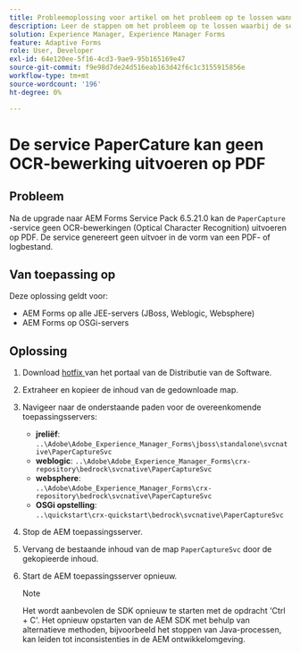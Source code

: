 ```yaml
---
title: Probleemoplossing voor artikel om het probleem op te lossen wanneer de PaperCapture-service geen OCR-bewerkingen (Optical Character Recognition) op PDF uitvoert.
description: Leer de stappen om het probleem op te lossen waarbij de service Documentdigitalisering geen OCR-bewerkingen (Optical Character Recognition) uitvoert op PDF.
solution: Experience Manager, Experience Manager Forms
feature: Adaptive Forms
role: User, Developer
exl-id: 64e120ee-5f16-4cd3-9ae9-95b165169e47
source-git-commit: f9e98d7de24d516eab163d42f6c1c3155915856e
workflow-type: tm+mt
source-wordcount: '196'
ht-degree: 0%

---
```



# De service PaperCature kan geen OCR-bewerking uitvoeren op PDF

## Probleem

Na de upgrade naar AEM Forms Service Pack 6.5.21.0 kan de `PaperCapture` -service geen OCR-bewerkingen (Optical Character Recognition) uitvoeren op PDF. De service genereert geen uitvoer in de vorm van een PDF- of logbestand.

## Van toepassing op

Deze oplossing geldt voor:
* AEM Forms op alle JEE-servers (JBoss, Weblogic, Websphere)
* AEM Forms op OSGi-servers

## Oplossing

1. Download [ hotfix ](https://nam04.safelinks.protection.outlook.com/?url=https%3A%2F%2Fexperience.adobe.com%2F%23%2Fdownloads%2Fcontent%2Fsoftware-distribution%2Fen%2Faem.html%3Fpackage%3D%2Fcontent%2Fsoftware-distribution%2Fen%2Fdetails.html%2Fcontent%2Fdam%2Faem%2Fpublic%2Fadobe%2Fpackages%2Fcq650%2Fhotfix%2FPaperCaptureSvc.zip&amp;data=05%7C02%7Cruchitas%40adobe.com%7Cf50f80aab6994875271a08dc91f2f137%7Cfa7b1b5a7b34438794aed2c178decee1%7C0%7C0%7C638545719814675925%7CUnknown%7CTWFpbGZsb3d8eyJWIjoiMC4wLjAwMDAiLCJQIjoiV2luMzIiLCJBTiI6Ik1haWwiLCJXVCI6Mn0%3D%7C0%7C%7C%7C&amp;sdata=9pTrMfiMD%2B5kQezxsZwTdOmaaktxURR99d7f6wHr%2FWQ%3D&amp;reserved=0) van het portaal van de Distributie van de Software.
1. Extraheer en kopieer de inhoud van de gedownloade map.
1. Navigeer naar de onderstaande paden voor de overeenkomende toepassingsservers:
   * **jreliëf**:
     `..\Adobe\Adobe_Experience_Manager_Forms\jboss\standalone\svcnative\PaperCaptureSvc`
   * **weblogic**:
     `..\Adobe\Adobe_Experience_Manager_Forms\crx-repository\bedrock\svcnative\PaperCaptureSvc`
   * **websphere**:\
     `..\Adobe\Adobe_Experience_Manager_Forms\crx-repository\bedrock\svcnative\PaperCaptureSvc`
   * **OSGi opstelling**:\
     `..\quickstart\crx-quickstart\bedrock\svcnative\PaperCaptureSvc`
1. Stop de AEM toepassingsserver.
1. Vervang de bestaande inhoud van de map `PaperCaptureSvc` door de gekopieerde inhoud.
1. Start de AEM toepassingsserver opnieuw.

   >[!NOTE]
   >
   > Het wordt aanbevolen de SDK opnieuw te starten met de opdracht &#39;Ctrl + C&#39;. Het opnieuw opstarten van de AEM SDK met behulp van alternatieve methoden, bijvoorbeeld het stoppen van Java-processen, kan leiden tot inconsistenties in de AEM ontwikkelomgeving.
